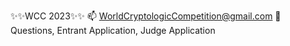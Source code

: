 ✨✨WCC 2023✨✨
📫 WorldCryptologicCompetition@gmail.com
💬 Questions, Entrant Application, Judge Application
